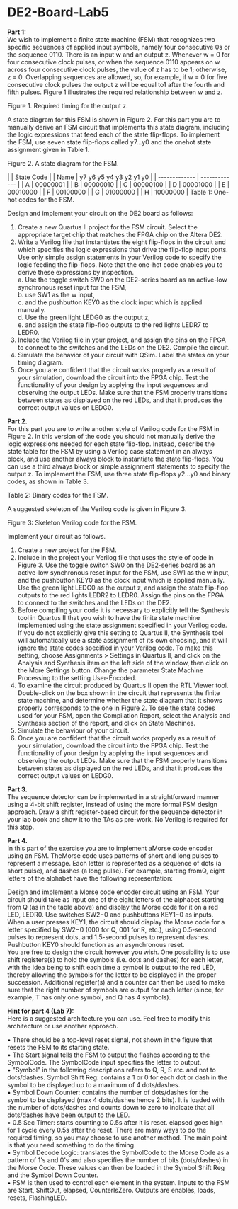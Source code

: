 # DE2-Board-Lab5
**Part 1:**  
We wish to implement a finite state machine (FSM) that recognizes two specific sequences of applied input symbols, namely four consecutive 0s or the sequence 0110. There is an input w and an output z. Whenever w = 0 for four consecutive clock pulses, or when the sequence 0110 appears on w across four consecutive clock pulses, the value of z has to be 1; otherwise, z = 0. Overlapping sequences are allowed, so, for example, if w = 0 for five consecutive clock pulses the output z will be equal to1 after the fourth and fifth pulses. Figure 1 illustrates the required relationship between w and z.  


Figure 1. Required timing for the output z.  

A state diagram for this FSM is shown in Figure 2. For this part you are to manually derive an FSM circuit that implements this state diagram, including the logic expressions that feed each of the state flip-flops. To implement the FSM, use seven state flip-flops called y7…y0 and the onehot state assignment given in Table 1.  


Figure 2. A state diagram for the FSM.  

|  | State Code |
| Name  | y7 y6 y5 y4 y3 y2 y1 y0 |
| ------------- | ------------- |
| A | 00000001 |
| B | 00000010 |
| C | 00000100 |
| D | 00001000 |
| E | 00010000 |
| F | 00100000 |
| G | 01000000 |
| H | 10000000 |
Table 1: One-hot codes for the FSM.  

Design and implement your circuit on the DE2 board as follows:  
1. Create a new Quartus II project for the FSM circuit. Select the appropriate target chip that matches the FPGA chip on the Altera DE2.
2. Write a Verilog file that instantiates the eight flip-flops in the circuit and which specifies the logic expressions that drive the flip-flop input ports. Use only simple assign statements in your Verilog code to specify the logic feeding the flip-flops. Note that the one-hot code enables you to derive these expressions by inspection.  
    a. Use the toggle switch SW0 on the DE2-series board as an active-low synchronous reset input for the FSM,  
    b. use SW1 as the w input,  
    c. and the pushbutton KEY0 as the clock input which is applied manually.  
    d. Use the green light LEDG0 as the output z,  
    e. and assign the state flip-flop outputs to the red lights LEDR7 to LEDR0.  
3. Include the Verilog file in your project, and assign the pins on the FPGA to connect to the switches and the LEDs on the DE2. Compile the circuit.
4. Simulate the behavior of your circuit with QSim. Label the states on your timing diagram.
5. Once you are confident that the circuit works properly as a result of your simulation, download the circuit into the FPGA chip. Test the functionality of your design by applying the input sequences and observing the output LEDs. Make sure that the FSM properly transitions between states as displayed on the red LEDs, and that it produces the correct output values on LEDG0.  

**Part 2.**  
For this part you are to write another style of Verilog code for the FSM in Figure 2. In this version of the code you should not manually derive the logic expressions needed for each state flip-flop. Instead, describe the state table for the FSM by using a Verilog case statement in an always block, and use another always block to instantiate the state flip-flops. You can use a third always block or simple assignment statements to specify the output z. To implement the FSM, use three state flip-flops y2…y0 and binary codes, as shown in Table 3.  


Table 2: Binary codes for the FSM.  

A suggested skeleton of the Verilog code is given in Figure 3.  


Figure 3: Skeleton Verilog code for the FSM.  

Implement your circuit as follows.  
1. Create a new project for the FSM.  
2. Include in the project your Verilog file that uses the style of code in Figure 3. Use the toggle switch SW0 on the DE2-series board as an active-low synchronous reset input for the FSM, use SW1 as the w input, and the pushbutton KEY0 as the clock input which is applied manually. Use the green light LEDG0 as the output z, and assign the state flip-flop outputs to the red lights LEDR2 to LEDR0. Assign the pins on the FPGA to connect to the switches and the LEDs on the DE2.  
3. Before compiling your code it is necessary to explicitly tell the Synthesis tool in Quartus II that you wish to have the finite state machine implemented using the state assignment specified in your Verilog code. If you do not explicitly give this setting to Quartus II, the Synthesis tool will automatically use a state assignment of its own choosing, and it will ignore the state codes specified in your Verilog code. To make this setting, choose Assignments > Settings in Quartus II, and click on the Analysis and Synthesis item on the left side of the window, then click on the More Settings button. Change the parameter State Machine Processing to the setting User-Encoded.  
4. To examine the circuit produced by Quartus II open the RTL Viewer tool. Double-click on the box shown in the circuit that represents the finite state machine, and determine whether the state diagram that it shows properly corresponds to the one in Figure 2. To see the state codes used for your FSM, open the Compilation Report, select the Analysis and Synthesis section of the report, and click on State Machines.  
5. Simulate the behaviour of your circuit.  
6. Once you are confident that the circuit works properly as a result of your simulation, download the circuit into the FPGA chip. Test the functionality of your design by applying the input sequences and observing the output LEDs. Make sure that the FSM properly transitions between states as displayed on the red LEDs, and that it produces the correct output values on LEDG0.  

**Part 3.**  
The sequence detector can be implemented in a straightforward manner using a 4-bit shift register, instead of using the more formal FSM design approach. Draw a shift register-based circuit for the sequence detector in your lab book and show it to the TAs as pre-work. No Verilog is required for this step.  

**Part 4.**  
In this part of the exercise you are to implement aMorse code encoder using an FSM. TheMorse code uses patterns of short and long pulses to represent a message. Each letter is represented as a sequence of dots (a short pulse), and dashes (a long pulse). For example, starting fromQ, eight letters of the alphabet have the following representation:  



Design and implement a Morse code encoder circuit using an FSM. Your circuit should take as input one of the eight letters of the alphabet starting from Q (as in the table above) and display the Morse code for it on a red LED, LEDR0. Use switches SW2−0 and pushbuttons KEY1−0 as inputs. When a user presses KEY1, the circuit should display the Morse code for a letter specified by SW2−0 (000 for Q, 001 for R, etc.), using 0.5-second pulses to represent dots, and 1.5-second pulses to represent dashes. Pushbutton KEY0 should function as an asynchronous reset.  
You are free to design the circuit however you wish. One possibility is to use shift registers(s) to hold the symbols (i.e. dots and dashes) for each letter, with the idea being to shift each time a symbol is output to the red LED, thereby allowing the symbols for the letter to be displayed in the proper succession. Additional register(s) and a counter can then be used to make sure that the right number of symbols are output for each letter (since, for example, T has only one symbol, and Q has 4 symbols).

**Hint for part 4 (Lab 7):**  
Here is a suggested architecture you can use. Feel free to modify this architecture or use another approach.



• There should be a top-level reset signal, not shown in the figure that resets the FSM to its starting state.  
• The Start signal tells the FSM to output the flashes according to the SymbolCode. The SymbolCode input specifies the letter to output.  
• "Symbol" in the following descriptions refers to Q, R, S etc. and not to dots/dashes. Symbol Shift Reg: contains a 1 or 0 for each dot or dash in the symbol to be displayed up to a maximum of 4 dots/dashes.  
• Symbol Down Counter: contains the number of dots/dashes for the symbol to be displayed (max 4 dots/dashes hence 2 bits). It is loaded with the number of dots/dashes and counts down to zero to indicate that all dots/dashes have been output to the LED.  
• 0.5 Sec Timer: starts counting to 0.5s after it is reset. elapsed goes high for 1 cycle every 0.5s after the reset. There are many ways to do the required timing, so you may choose to use another method. The main point is that you need something to do the timing.  
• Symbol Decode Logic: translates the SymbolCode to the Morse Code as a pattern of 1's and 0's and also specifies the number of bits (dots/dashes) in the Morse Code. These values can then be loaded in the Symbol Shift Reg and the Symbol Down Counter.  
• FSM is then used to control each element in the system. Inputs to the FSM are Start, ShiftOut, elapsed, CounterIsZero. Outputs are enables, loads, resets, FlashingLED.  
